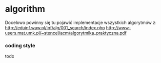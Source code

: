 # algorithm

Docelowo powinny się tu pojawić implementacje wszystkich algorytmów z:
http://eduinf.waw.pl/inf/alg/001_search/index.php
http://www-users.mat.umk.pl/~stencel/acm/algorytmika_praktyczna.pdf

### coding style

todo
